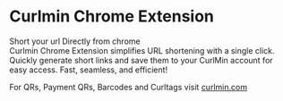 # Curlmin Chrome Extension
Short your url Directly from chrome <br>
Curlmin Chrome Extension simplifies URL shortening with a single click. Quickly generate short links and save them to your CurlMin account for easy access. Fast, seamless, and efficient!

For QRs, Payment QRs, Barcodes and Curltags visit <a href="https://curlmin.com">curlmin.com</a>
